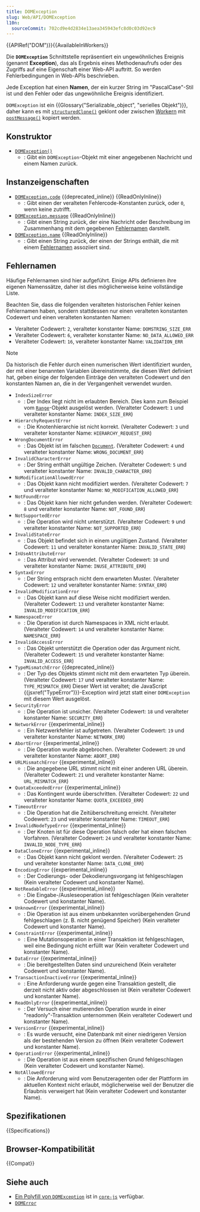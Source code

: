 ```yaml
---
title: DOMException
slug: Web/API/DOMException
l10n:
  sourceCommit: 702cd9e4d2834e13aea345943efc8d0c03d92ec9
---
```


{{APIRef("DOM")}}{{AvailableInWorkers}}

Die **`DOMException`** Schnittstelle repräsentiert ein ungewöhnliches Ereignis (genannt **Exception**), das als Ergebnis eines Methodenaufrufs oder des Zugriffs auf eine Eigenschaft einer Web-API auftritt. So werden Fehlerbedingungen in Web-APIs beschrieben.

Jede Exception hat einen **Namen**, der ein kurzer String im "PascalCase"-Stil ist und den Fehler oder das ungewöhnliche Ereignis identifiziert.

`DOMException` ist ein {{Glossary("Serializable_object", "serielles Objekt")}}, daher kann es mit [`structuredClone()`](/de/docs/Web/API/Window/structuredClone) geklont oder zwischen [Workern](/de/docs/Web/API/Worker) mit [`postMessage()`](/de/docs/Web/API/Worker/postMessage) kopiert werden.

## Konstruktor

- [`DOMException()`](/de/docs/Web/API/DOMException/DOMException)
  - : Gibt ein `DOMException`-Objekt mit einer angegebenen Nachricht und einem Namen zurück.

## Instanzeigenschaften

- [`DOMException.code`](/de/docs/Web/API/DOMException/code) {{deprecated_inline}} {{ReadOnlyInline}}
  - : Gibt einen der veralteten Fehlercode-Konstanten zurück, oder `0`, wenn keine zutrifft.
- [`DOMException.message`](/de/docs/Web/API/DOMException/message) {{ReadOnlyInline}}
  - : Gibt einen String zurück, der eine Nachricht oder Beschreibung im Zusammenhang mit dem gegebenen [Fehlernamen](#fehlernamen) darstellt.
- [`DOMException.name`](/de/docs/Web/API/DOMException/name) {{ReadOnlyInline}}
  - : Gibt einen String zurück, der einen der Strings enthält, die mit einem [Fehlernamen](#fehlernamen) assoziiert sind.

## Fehlernamen

Häufige Fehlernamen sind hier aufgeführt. Einige APIs definieren ihre eigenen Namenssätze, daher ist dies möglicherweise keine vollständige Liste.

Beachten Sie, dass die folgenden veralteten historischen Fehler keinen Fehlernamen haben, sondern stattdessen nur einen veralteten konstanten Codewert und einen veralteten konstanten Namen:

- Veralteter Codewert: `2`, veralteter konstanter Name: `DOMSTRING_SIZE_ERR`
- Veralteter Codewert: `6`, veralteter konstanter Name: `NO_DATA_ALLOWED_ERR`
- Veralteter Codewert: `16`, veralteter konstanter Name: `VALIDATION_ERR`

> [!NOTE]
> Da historisch die Fehler durch einen numerischen Wert identifiziert wurden, der mit einer benannten Variablen übereinstimmte, die diesen Wert definiert hat, geben einige der folgenden Einträge den veralteten Codewert und den konstanten Namen an, die in der Vergangenheit verwendet wurden.

- `IndexSizeError`
  - : Der Index liegt nicht im erlaubten Bereich. Dies kann zum Beispiel vom [`Range`](/de/docs/Web/API/Range)-Objekt ausgelöst werden. (Veralteter Codewert: `1` und veralteter konstanter Name: `INDEX_SIZE_ERR`)
- `HierarchyRequestError`
  - : Die Knotenhierarchie ist nicht korrekt. (Veralteter Codewert: `3` und veralteter konstanter Name: `HIERARCHY_REQUEST_ERR`)
- `WrongDocumentError`
  - : Das Objekt ist im falschen [`Document`](/de/docs/Web/API/Document). (Veralteter Codewert: `4` und veralteter konstanter Name: `WRONG_DOCUMENT_ERR`)
- `InvalidCharacterError`
  - : Der String enthält ungültige Zeichen. (Veralteter Codewert: `5` und veralteter konstanter Name: `INVALID_CHARACTER_ERR`)
- `NoModificationAllowedError`
  - : Das Objekt kann nicht modifiziert werden. (Veralteter Codewert: `7` und veralteter konstanter Name: `NO_MODIFICATION_ALLOWED_ERR`)
- `NotFoundError`
  - : Das Objekt kann hier nicht gefunden werden. (Veralteter Codewert: `8` und veralteter konstanter Name: `NOT_FOUND_ERR`)
- `NotSupportedError`
  - : Die Operation wird nicht unterstützt. (Veralteter Codewert: `9` und veralteter konstanter Name: `NOT_SUPPORTED_ERR`)
- `InvalidStateError`
  - : Das Objekt befindet sich in einem ungültigen Zustand. (Veralteter Codewert: `11` und veralteter konstanter Name: `INVALID_STATE_ERR`)
- `InUseAttributeError`
  - : Das Attribut wird verwendet. (Veralteter Codewert: `10` und veralteter konstanter Name: `INUSE_ATTRIBUTE_ERR`)
- `SyntaxError`
  - : Der String entsprach nicht dem erwarteten Muster. (Veralteter Codewert: `12` und veralteter konstanter Name: `SYNTAX_ERR`)
- `InvalidModificationError`
  - : Das Objekt kann auf diese Weise nicht modifiziert werden. (Veralteter Codewert: `13` und veralteter konstanter Name: `INVALID_MODIFICATION_ERR`)
- `NamespaceError`
  - : Die Operation ist durch Namespaces in XML nicht erlaubt. (Veralteter Codewert: `14` und veralteter konstanter Name: `NAMESPACE_ERR`)
- `InvalidAccessError`
  - : Das Objekt unterstützt die Operation oder das Argument nicht. (Veralteter Codewert: `15` und veralteter konstanter Name: `INVALID_ACCESS_ERR`)
- `TypeMismatchError` {{deprecated_inline}}
  - : Der Typ des Objekts stimmt nicht mit dem erwarteten Typ überein. (Veralteter Codewert: `17` und veralteter konstanter Name: `TYPE_MISMATCH_ERR`) Dieser Wert ist veraltet; die JavaScript {{jsxref("TypeError")}}-Exception wird jetzt statt einer `DOMException` mit diesem Wert ausgelöst.
- `SecurityError`
  - : Die Operation ist unsicher. (Veralteter Codewert: `18` und veralteter konstanter Name: `SECURITY_ERR`)
- `NetworkError` {{experimental_inline}}
  - : Ein Netzwerkfehler ist aufgetreten. (Veralteter Codewert: `19` und veralteter konstanter Name: `NETWORK_ERR`)
- `AbortError` {{experimental_inline}}
  - : Die Operation wurde abgebrochen. (Veralteter Codewert: `20` und veralteter konstanter Name: `ABORT_ERR`)
- `URLMismatchError` {{experimental_inline}}
  - : Die angegebene URL stimmt nicht mit einer anderen URL überein. (Veralteter Codewert: `21` und veralteter konstanter Name: `URL_MISMATCH_ERR`)
- `QuotaExceededError` {{experimental_inline}}
  - : Das Kontingent wurde überschritten. (Veralteter Codewert: `22` und veralteter konstanter Name: `QUOTA_EXCEEDED_ERR`)
- `TimeoutError`
  - : Die Operation hat die Zeitüberschreitung erreicht. (Veralteter Codewert: `23` und veralteter konstanter Name: `TIMEOUT_ERR`)
- `InvalidNodeTypeError` {{experimental_inline}}
  - : Der Knoten ist für diese Operation falsch oder hat einen falschen Vorfahren. (Veralteter Codewert: `24` und veralteter konstanter Name: `INVALID_NODE_TYPE_ERR`)
- `DataCloneError` {{experimental_inline}}
  - : Das Objekt kann nicht geklont werden. (Veralteter Codewert: `25` und veralteter konstanter Name: `DATA_CLONE_ERR`)
- `EncodingError` {{experimental_inline}}
  - : Der Codierungs- oder Dekodierungsvorgang ist fehlgeschlagen (Kein veralteter Codewert und konstanter Name).
- `NotReadableError` {{experimental_inline}}
  - : Die Eingabe-/Ausleseoperation ist fehlgeschlagen (Kein veralteter Codewert und konstanter Name).
- `UnknownError` {{experimental_inline}}
  - : Die Operation ist aus einem unbekannten vorübergehenden Grund fehlgeschlagen (z. B. nicht genügend Speicher) (Kein veralteter Codewert und konstanter Name).
- `ConstraintError` {{experimental_inline}}
  - : Eine Mutationsoperation in einer Transaktion ist fehlgeschlagen, weil eine Bedingung nicht erfüllt war (Kein veralteter Codewert und konstanter Name).
- `DataError` {{experimental_inline}}
  - : Die bereitgestellten Daten sind unzureichend (Kein veralteter Codewert und konstanter Name).
- `TransactionInactiveError` {{experimental_inline}}
  - : Eine Anforderung wurde gegen eine Transaktion gestellt, die derzeit nicht aktiv oder abgeschlossen ist (Kein veralteter Codewert und konstanter Name).
- `ReadOnlyError` {{experimental_inline}}
  - : Der Versuch einer mutierenden Operation wurde in einer "readonly"-Transaktion unternommen (Kein veralteter Codewert und konstanter Name).
- `VersionError` {{experimental_inline}}
  - : Es wurde versucht, eine Datenbank mit einer niedrigeren Version als der bestehenden Version zu öffnen (Kein veralteter Codewert und konstanter Name).
- `OperationError` {{experimental_inline}}
  - : Die Operation ist aus einem spezifischen Grund fehlgeschlagen (Kein veralteter Codewert und konstanter Name).
- `NotAllowedError`
  - : Die Anforderung wird vom Benutzeragenten oder der Plattform im aktuellen Kontext nicht erlaubt, möglicherweise weil der Benutzer die Erlaubnis verweigert hat (Kein veralteter Codewert und konstanter Name).

## Spezifikationen

{{Specifications}}

## Browser-Kompatibilität

{{Compat}}

## Siehe auch

- [Ein Polyfill von `DOMException`](https://github.com/zloirock/core-js#domexception) ist in [`core-js`](https://github.com/zloirock/core-js) verfügbar.
- [`DOMError`](/de/docs/Web/API/DOMError)
